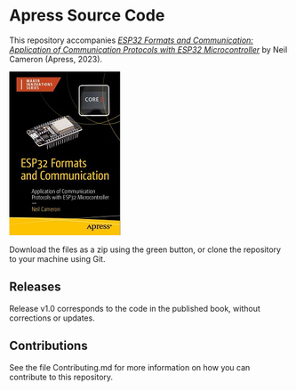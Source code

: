 # Apress Source Code

This repository accompanies [*ESP32 Formats and Communication: Application of Communication Protocols with ESP32 Microcontroller*](https://www.link.springer.com/book/10.1007/978-1-4842-9376-8) by Neil Cameron (Apress, 2023).

[comment]: #cover
![Cover image](9781484293782.JPG)

Download the files as a zip using the green button, or clone the repository to your machine using Git.

## Releases

Release v1.0 corresponds to the code in the published book, without corrections or updates.

## Contributions

See the file Contributing.md for more information on how you can contribute to this repository.